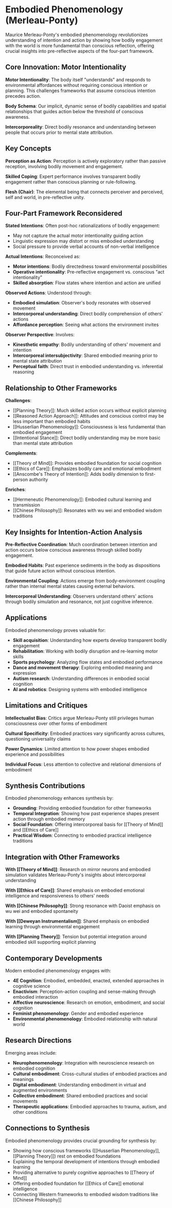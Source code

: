 # Embodied Phenomenology (Merleau-Ponty)

Maurice Merleau-Ponty's embodied phenomenology revolutionizes understanding of intention and action by showing how bodily engagement with the world is more fundamental than conscious reflection, offering crucial insights into pre-reflective aspects of the four-part framework.

## Core Innovation: Motor Intentionality

**Motor Intentionality**: The body itself "understands" and responds to environmental affordances without requiring conscious intention or planning. This challenges frameworks that assume conscious intention precedes action.

**Body Schema**: Our implicit, dynamic sense of bodily capabilities and spatial relationships that guides action below the threshold of conscious awareness.

**Intercorporeality**: Direct bodily resonance and understanding between people that occurs prior to mental state attribution.

## Key Concepts

**Perception as Action**: Perception is actively exploratory rather than passive reception, involving bodily movement and engagement.

**Skilled Coping**: Expert performance involves transparent bodily engagement rather than conscious planning or rule-following.

**Flesh (Chair)**: The elemental being that connects perceiver and perceived, self and world, in pre-reflective unity.

## Four-Part Framework Reconsidered

**Stated Intentions**: Often post-hoc rationalizations of bodily engagement:
- May not capture the actual motor intentionality guiding action
- Linguistic expression may distort or miss embodied understanding
- Social pressure to provide verbal accounts of non-verbal intelligence

**Actual Intentions**: Reconceived as:
- **Motor intentions**: Bodily directedness toward environmental possibilities
- **Operative intentionality**: Pre-reflective engagement vs. conscious "act intentionality"
- **Skilled absorption**: Flow states where intention and action are unified

**Observed Actions**: Understood through:
- **Embodied simulation**: Observer's body resonates with observed movement
- **Intercorporeal understanding**: Direct bodily comprehension of others' actions
- **Affordance perception**: Seeing what actions the environment invites

**Observer Perspective**: Involves:
- **Kinesthetic empathy**: Bodily understanding of others' movement and intention
- **Intercorporeal intersubjectivity**: Shared embodied meaning prior to mental state attribution
- **Perceptual faith**: Direct trust in embodied understanding vs. inferential reasoning

## Relationship to Other Frameworks

**Challenges**:
- [[Planning Theory]]: Much skilled action occurs without explicit planning
- [[Reasoned Action Approach]]: Attitudes and conscious control may be less important than embodied habits
- [[Husserlian Phenomenology]]: Consciousness is less fundamental than embodied engagement
- [[Intentional Stance]]: Direct bodily understanding may be more basic than mental state attribution

**Complements**:
- [[Theory of Mind]]: Provides embodied foundation for social cognition
- [[Ethics of Care]]: Emphasizes bodily care and emotional embodiment
- [[Anscombe's Theory of Intention]]: Adds bodily dimension to first-person authority

**Enriches**:
- [[Hermeneutic Phenomenology]]: Embodied cultural learning and transmission
- [[Chinese Philosophy]]: Resonates with wu wei and embodied wisdom traditions

## Key Insights for Intention-Action Analysis

**Pre-Reflective Coordination**: Much coordination between intention and action occurs below conscious awareness through skilled bodily engagement.

**Embodied Habits**: Past experience sediments in the body as dispositions that guide future action without conscious intention.

**Environmental Coupling**: Actions emerge from body-environment coupling rather than internal mental states causing external behaviors.

**Intercorporeal Understanding**: Observers understand others' actions through bodily simulation and resonance, not just cognitive inference.

## Applications

Embodied phenomenology proves valuable for:
- **Skill acquisition**: Understanding how experts develop transparent bodily engagement
- **Rehabilitation**: Working with bodily disruption and re-learning motor skills
- **Sports psychology**: Analyzing flow states and embodied performance
- **Dance and movement therapy**: Exploring embodied meaning and expression
- **Autism research**: Understanding differences in embodied social cognition
- **AI and robotics**: Designing systems with embodied intelligence

## Limitations and Critiques

**Intellectualist Bias**: Critics argue Merleau-Ponty still privileges human consciousness over other forms of embodiment

**Cultural Specificity**: Embodied practices vary significantly across cultures, questioning universality claims

**Power Dynamics**: Limited attention to how power shapes embodied experience and possibilities

**Individual Focus**: Less attention to collective and relational dimensions of embodiment

## Synthesis Contributions

Embodied phenomenology enhances synthesis by:
- **Grounding**: Providing embodied foundation for other frameworks
- **Temporal Integration**: Showing how past experience shapes present action through embodied memory
- **Social Foundation**: Offering intercorporeal basis for [[Theory of Mind]] and [[Ethics of Care]]
- **Practical Wisdom**: Connecting to embodied practical intelligence traditions

## Integration with Other Frameworks

**With [[Theory of Mind]]**: Research on mirror neurons and embodied simulation validates Merleau-Ponty's insights about intercorporeal understanding

**With [[Ethics of Care]]**: Shared emphasis on embodied emotional intelligence and responsiveness to others' needs

**With [[Chinese Philosophy]]**: Strong resonance with Daoist emphasis on wu wei and embodied spontaneity

**With [[Deweyan Instrumentalism]]**: Shared emphasis on embodied learning through environmental engagement

**With [[Planning Theory]]**: Tension but potential integration around embodied skill supporting explicit planning

## Contemporary Developments

Modern embodied phenomenology engages with:
- **4E Cognition**: Embodied, embedded, enacted, extended approaches in cognitive science
- **Enactivism**: Perception-action coupling and sense-making through embodied interaction
- **Affective neuroscience**: Research on emotion, embodiment, and social cognition
- **Feminist phenomenology**: Gender and embodied experience
- **Environmental phenomenology**: Embodied relationship with natural world

## Research Directions

Emerging areas include:
- **Neurophenomenology**: Integration with neuroscience research on embodied cognition
- **Cultural embodiment**: Cross-cultural studies of embodied practices and meanings
- **Digital embodiment**: Understanding embodiment in virtual and augmented environments
- **Collective embodiment**: Shared embodied practices and social movements
- **Therapeutic applications**: Embodied approaches to trauma, autism, and other conditions

## Connections to Synthesis

Embodied phenomenology provides crucial grounding for synthesis by:
- Showing how conscious frameworks ([[Husserlian Phenomenology]], [[Planning Theory]]) rest on embodied foundations
- Explaining the temporal development of intentions through embodied learning
- Providing alternative to purely cognitive approaches to [[Theory of Mind]]
- Offering embodied foundation for [[Ethics of Care]] emotional intelligence
- Connecting Western frameworks to embodied wisdom traditions like [[Chinese Philosophy]]